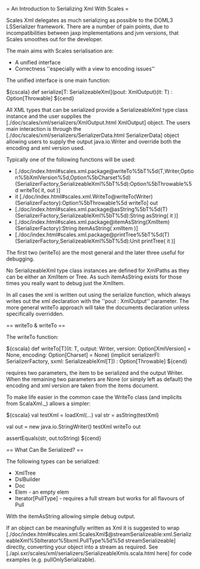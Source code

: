 = An Introduction to Serializing Xml With Scales =

Scales Xml delegates as much serializing as possible to the DOML3 LSSerializer framework.  There are a number of pain points, due to incompatibilities between jaxp implementations and jvm versions, that Scales smoothes out for the developer.

The main aims with Scales serialisation are: 

* A unified interface
* Correctness ''especially with a view to encoding issues''

The unified interface is one main function:

${cscala}
  def serialize[T: SerializeableXml](pout: XmlOutput)(it: T) : Option[Throwable]
${cend}

All XML types that can be serialized provide a SerializeableXml type class instance and the user supplies the [./doc/scales/xml/serializers/XmlOutput.html XmlOutput] object.  The users main interaction is through the [./doc/scales/xml/serializers/SerializerData.html SerializerData] object allowing users to supply the output java.io.Writer and override both the encoding and xml version used.

Typically one of the following functions will be used:

* [./doc/index.html#scales.xml.package@writeTo%5bT%5d(T,Writer,Option%5bXmlVersion%5d,Option%5bCharset%5d)(SerializerFactory,SerializeableXml%5bT%5d):Option%5bThrowable%5d writeTo( it, out )]
* it [./doc/index.html#scales.xml.WriteTo@writeTo(Writer)(SerializerFactory):Option%5bThrowable%5d writeTo] out
* [./doc/index.html#scales.xml.package@asString%5bT%5d(T)(SerializerFactory,SerializeableXml%5bT%5d):String asString( it )]
* [./doc/index.html#scales.xml.package@itemAsString(XmlItem)(SerializerFactory):String itemAsString( xmlItem )]
* [./doc/index.html#scales.xml.package@printTree%5bT%5d(T)(SerializerFactory,SerializeableXml%5bT%5d):Unit printTree( it )]

The first two (writeTo) are the most general and the later three useful for debugging.

No SerializeableXml type class instances are defined for XmlPaths as they can be either an XmlItem or Tree.  As such itemAsString exists for those times you really want to debug just the XmlItem.

In all cases the xml is written out using the serialize function, which always writes out the xml declaration with the ''pout : XmlOutput'' parameter.  The more general writeTo approach will take the documents declaration unless specifically overridden.

== writeTo & writeTo ==

The writeTo function: 

${cscala}
 def writeTo[T](it: T, output: Writer, 
     version: Option[XmlVersion] = None, encoding: Option[Charset] = None)
     (implicit serializerFI: SerializerFactory, sxml: SerializeableXml[T])
     : Option[Throwable]
${cend}

requires two parameters, the item to be serialized and the output Writer.  When the remaining two parameters are None (or simply left as default) the encoding and xml version are taken from the items document.

To make life easier in the common case the WriteTo class (and implicits from ScalaXml._) allows a simpler:

${cscala}
  val testXml = loadXml(...)
  val str = asString(testXml)

  val out = new java.io.StringWriter()
  testXml writeTo out

  assertEquals(str, out.toString)
${cend}

== What Can Be Serialized? ==

The following types can be serialized:

* XmlTree
* DslBuilder
* Doc
* Elem - an empty elem
* <nowiki>Iterator[PullType]</nowiki> - requires a full stream but works for all flavours of Pull

With the itemAsString allowing simple debug output.

If an object can be meaningfully written as Xml it is suggested to wrap [./doc/index.html#scales.xml.ScalesXml$@streamSerializeable:xml.SerializeableXml%5bIterator%5bxml.PullType%5d%5d streamSerializeable] directly, converting your object into a stream as required. See [./api.sxr/scales/xml/serializers/SerializeableXmls.scala.html here] for code examples (e.g. pullOnlySerializable).